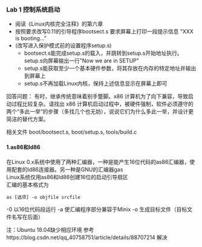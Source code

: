 ### Lab 1 控制系统启动
- 阅读《Linux内核完全注释》的第六章
- 按照要求改写0.11的引导程序bootsect.s
  要求屏幕上打印一段提示信息 "XXX is booting..."
- (改写进入保护模式前的设置程序setup.s)
  - bootsect.s能完成setup.s的载入，并跳转到setup.s开始地址执行。setup.s向屏幕输出一行"Now we are in SETUP"
  - setup.s能获取至少一个基本硬件参数，将其存放在内存的特定地址并输出到屏幕上
  - setup.s不再加载Linux内核，保持上述信息显示在屏幕上即可

回答问题：
有时，继承传统意味着别手蹩脚。x86 计算机为了向下兼容，导致启动过程比较复杂。请找出 x86 计算机启动过程中，被硬件强制，软件必须遵守的两个“多此一举”的步骤（多找几个也无妨），说说它们为什么多此一举，并设计更简洁的替代方案。

相关文件
boot/bootsect.s, boot/setup.s, tools/build.c


#### 1.as86和ld86
在Linux 0.x系统中使用了两种汇编器，一种是能产生16位代码的as86汇编器，使用配套的ld86连接器。另一种是GNU的汇编器gas  
Linux系统仅用as86和ld86创建16位的启动引导扇区  
汇编的基本格式为
```
as [选项] -o objfile srcfile
```
-0 以16位代码段运行
-a 使汇编程序部分兼容于Minix
-o 生成目标文件（目标文件名写在后面）

注：Ubuntu 18.04缺少相应环境 参考https://blog.csdn.net/qq_40758751/article/details/88707214 解决
